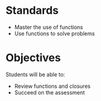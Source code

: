 # Standards
* Master the use of functions
* Use functions to solve problems

# Objectives
Students will be able to:
* Review functions and closures
* Succeed on the assessment